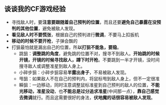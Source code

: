 ## 谈谈我的CF游戏经验

- 寻找敌人时，要**注意要跟随着自己预判的位置**，而且还要**避免自己暴露在没预判的其他位置**，避免被敌人发现。
- **看见敌人时不要慌张**，根据自己的预判进行**微调**，不要马上扣扳机
- **移动的时候不要开枪**，子弹会飘的
- 打狙最怕就是漏出自己的位置，所**以打狙不能急，要稳**。
  - 跳狙：**调整跳的角度**，避免跳的位置不对，搜寻不到敌人。**开始跳的时候开镜，开镜的时候寻找敌人，蹲下时开枪**。不要跳到一半才开镜，没时间搜寻敌人或调整准星到敌人身上。
  - 小碎步狙：小碎步狙容易**半露出身子**，不易被敌人发现。
  - 甩狙：如果敌人不在自己的预判内，将鼠标甩到敌人身上，但不一定很准
  - 瞬狙：一边移动，同时注意调整鼠标准星到自己预判的敌人的位置，**不能光移动，准星没动**，也**不能总是过分追求准星**(中间那一点），**靠自己感觉去微调**就行。而且这需要很好的身法，**伏地魔的话很容易被敌人发现**。